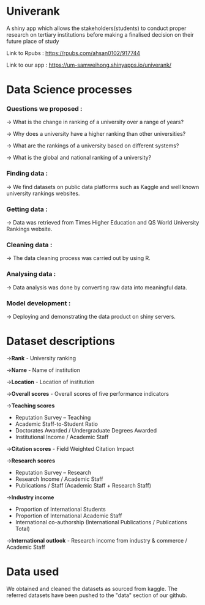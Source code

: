 # Univerank
A shiny app which allows the stakeholders(students) to conduct proper research on tertiary institutions before making a finalised decision on their future place of study

Link to Rpubs : https://rpubs.com/ahsan0102/917744

Link to our app : https://um-samweihong.shinyapps.io/univerank/

# Data Science processes
### Questions we proposed : 
-> What is the change in ranking of a university over a range of years?

-> Why does a university have a higher ranking than other universities?

-> What are the rankings of a university based on different systems?

-> What is the global and national ranking of a university?

### Finding data :
-> We find datasets on public data platforms such as Kaggle and well known university rankings websites.

### Getting data :
-> Data was retrieved from Times Higher Education and QS World University Rankings website.

### Cleaning data :
-> The data cleaning process was carried out by using R.

### Analysing data :
-> Data analysis was done by converting raw data into meaningful data.

### Model development :
-> Deploying and demonstrating the data product on shiny servers.

# Dataset descriptions
->**Rank** - University ranking 

->**Name** - Name of institution

->**Location** - Location of institution

->**Overall scores** - Overall scores of five performance indicators

->**Teaching scores**
- Reputation Survey – Teaching
- Academic Staff-to-Student Ratio
- Doctorates Awarded / Undergraduate Degrees Awarded
- Institutional Income / Academic Staff

->**Citation scores** - Field Weighted Citation Impact

->**Research scores**
- Reputation Survey – Research
- Research Income / Academic Staff
- Publications / Staff (Academic Staff + Research Staff)

->**Industry income**
- Proportion of International Students
- Proportion of International Academic Staff
- International co-authorship (International Publications / Publications Total)

->**International outlook** - Research income from industry & commerce / Academic Staff

# Data used 
We obtained and cleaned the datasets as sourced from kaggle. The referred datasets have been pushed to the "data" section of our github.










